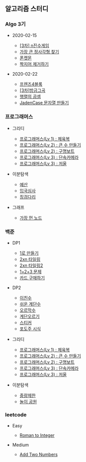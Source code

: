 알고리즘 스터디
---
### Algo 3기
- 2020-02-15
    - [[3차] n진수게임](https://programmers.co.kr/learn/courses/30/lessons/17687)
    - [가장 큰 정사각형 찾기](https://programmers.co.kr/learn/courses/30/lessons/12905)
    - [폰켓몬](https://programmers.co.kr/learn/courses/30/lessons/1845)
    - [짝지어 제거하기](https://programmers.co.kr/learn/courses/30/lessons/12973)
    
- 2020-02-22
    - [프렌즈4블록](https://programmers.co.kr/learn/courses/30/lessons/17679)
    - [[3차]방금그곡](https://programmers.co.kr/learn/courses/30/lessons/17683)
    - [행렬의 곱셈](https://programmers.co.kr/learn/courses/30/lessons/12949)
    - [JadenCase 문자열 만들기](https://programmers.co.kr/learn/courses/30/lessons/12951)

### 프로그래머스
- 그리디
    - [프로그래머스(Lv 1) : 체육복](https://programmers.co.kr/learn/courses/30/lessons/42862)
    - [프로그래머스(Lv 2) : 큰 수 만들기](https://programmers.co.kr/learn/courses/30/lessons/42883)
    - [프로그래머스(Lv 2) : 구명보트](https://programmers.co.kr/learn/courses/30/lessons/42885)
    - [프로그래머스(Lv 3) : 단속카메라](https://programmers.co.kr/learn/courses/30/lessons/42884)
    - [프로그래머스(Lv 3) : 저울](https://programmers.co.kr/learn/courses/30/lessons/428860)

- 이분탐색
    - [예산](https://programmers.co.kr/learn/courses/30/lessons/43237)
    - [입국심사](https://programmers.co.kr/learn/courses/30/lessons/43238)
    - [징검다리](https://programmers.co.kr/learn/courses/30/lessons/43236)
    
    
- 그래프
    - [가장 먼 노드](https://programmers.co.kr/learn/courses/30/lessons/49189)
    
### 백준 
- DP1
    - [1로 만들기](https://www.acmicpc.net/problem/1463)
    - [2xn 타일링](https://www.acmicpc.net/problem/11726)
    - [2xn 타일링2](https://www.acmicpc.net/problem/11727)
    - [1+2+3 문제](https://www.acmicpc.net/problem/9095)
    - [카드 구매하기](https://www.acmicpc.net/problem/11052)
    
- DP2
    - [이친수](https://www.acmicpc.net/problem/2193)
    - [쉬운 계단수](https://www.acmicpc.net/problem/10844)
    - [오르막수](https://www.acmicpc.net/problem/11057)
    - [계단오르기](https://www.acmicpc.net/problem/2579)
    - [스티커](https://www.acmicpc.net/problem/9465)
    - [포도주 시식](https://www.acmicpc.net/problem/2156)
    
- 그리디
    - [프로그래머스(Lv 1) : 체육복](https://programmers.co.kr/learn/courses/30/lessons/42862)
    - [프로그래머스(Lv 2) : 큰 수 만들기](https://programmers.co.kr/learn/courses/30/lessons/42883)
    - [프로그래머스(Lv 2) : 구명보트](https://programmers.co.kr/learn/courses/30/lessons/42885)
    - [프로그래머스(Lv 3) : 단속카메라](https://programmers.co.kr/learn/courses/30/lessons/42884)
    - [프로그래머스(Lv 3) : 저울](https://programmers.co.kr/learn/courses/30/lessons/428860)
    
- 이분탐색
    - [중량제한](https://www.acmicpc.net/problem/1939)
    - [놀이 공원](https://www.acmicpc.net/problem/1561)
       
### leetcode
- Easy
    - [Roman to Integer](https://leetcode.com/problems/roman-to-integer/)

- Medium
    - [Add Two Numbers](https://leetcode.com/problems/add-two-numbers/)
